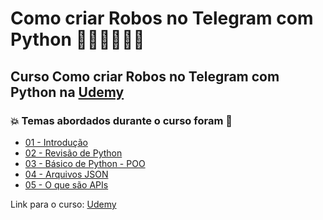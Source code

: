 # Como criar Robos no Telegram com Python 👩🏻‍💻🤯🐍🤖
## Curso Como criar Robos no Telegram com Python na [Udemy](https://www.udemy.com/course/como-criar-robos-no-telegram-com-python/)
### 💥 Temas abordados durante o curso foram 🚀
- [01 - Introdução](https://github.com/romulovieira777/Como_criar_Robos_no_Telegram_com_Python/tree/main/01_Introducao)
- [02 - Revisão de Python](https://github.com/romulovieira777/Como_criar_Robos_no_Telegram_com_Python/tree/main/02_Revisao_de_Python)
- [03 - Básico de Python - POO](https://github.com/romulovieira777/Como_criar_Robos_no_Telegram_com_Python/tree/main/03_Basico_de_Python_POO)
- [04 - Arquivos JSON](https://github.com/romulovieira777/Como_criar_Robos_no_Telegram_com_Python/tree/main/04_Arquivos_JSON)
- [05 - O que são APIs]()

Link para o curso: [Udemy](https://www.udemy.com/course/como-criar-robos-no-telegram-com-python/)
